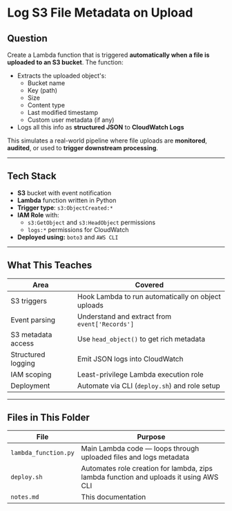 # Log S3 File Metadata on Upload

## Question

Create a Lambda function that is triggered **automatically when a file is uploaded to an S3 bucket**. The function:

- Extracts the uploaded object's:
  - Bucket name
  - Key (path)
  - Size
  - Content type
  - Last modified timestamp
  - Custom user metadata (if any)
- Logs all this info as **structured JSON** to **CloudWatch Logs**

This simulates a real-world pipeline where file uploads are **monitored**, **audited**, or used to **trigger downstream processing**.

---

## Tech Stack

- **S3** bucket with event notification
- **Lambda** function written in Python
- **Trigger type**: `s3:ObjectCreated:*`
- **IAM Role** with:
  - `s3:GetObject` and `s3:HeadObject` permissions
  - `logs:*` permissions for CloudWatch
- **Deployed using:** `boto3` and `AWS CLI`

---

## What This Teaches

| Area | Covered |
|------|---------|
| S3 triggers | Hook Lambda to run automatically on object uploads |
| Event parsing | Understand and extract from `event['Records']` |
| S3 metadata access | Use `head_object()` to get rich metadata |
| Structured logging | Emit JSON logs into CloudWatch |
| IAM scoping | Least-privilege Lambda execution role |
| Deployment | Automate via CLI (`deploy.sh`) and role setup |

---

## Files in This Folder

| File | Purpose |
|------|---------|
| `lambda_function.py` | Main Lambda code — loops through uploaded files and logs metadata |
| `deploy.sh` | Automates role creation for lambda, zips lambda function and uploads it using AWS CLI |
| `notes.md` | This documentation |
